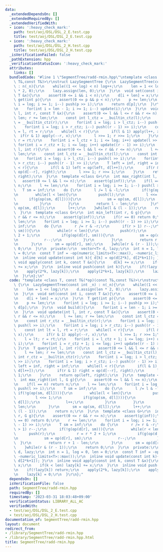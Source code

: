 ```yaml
---
data:
  _extendedDependsOn: []
  _extendedRequiredBy: []
  _extendedVerifiedWith:
  - icon: ':heavy_check_mark:'
    path: test/aoj/DSL/DSL_2_E.test.cpp
    title: test/aoj/DSL/DSL_2_E.test.cpp
  - icon: ':heavy_check_mark:'
    path: test/aoj/DSL/DSL_2_H.test.cpp
    title: test/aoj/DSL/DSL_2_H.test.cpp
  _isVerificationFailed: false
  _pathExtension: hpp
  _verificationStatusIcon: ':heavy_check_mark:'
  attributes:
    links: []
  bundledCode: "#line 1 \"SegmentTree/radd-rmin.hpp\"\ntemplate <class T, const T&(*op)(const\
    \ T&,const T&)>\r\nstruct LazySegmentTree {\r\n  LazySegmentTree(const int _n)\
    \ : n(_n){\r\n    while((1 << log) < n) log++;\r\n    len = 1 << log;\r\n    d.assign(len\
    \ * 2, 0);\r\n    lazy.assign(len, 0);\r\n  }\r\n  void set(const int i, const\
    \ T &x){\r\n    assert(0 <= i && i < n);\r\n    d[i + len] = x;\r\n  }\r\n  T\
    \ get(int p){\r\n    assert(0 <= p && p < n);\r\n    p += len;\r\n    for(int\
    \ i = log; i >= 1; i--) push(p >> i);\r\n    return d[p];\r\n  }\r\n  void build(){\r\
    \n    for(int i = len - 1; i >= 1; i--) update(i);\r\n  }\r\n  void update(int\
    \ l, int r, const T &x){\r\n    assert(0 <= l && l <= r && r <= n);\r\n    l +=\
    \ len; r += len;\r\n    const int l_ctz = __builtin_ctz(l);\r\n    const int r_ctz\
    \ = __builtin_ctz(r);\r\n    for(int i = log; i > l_ctz; i--) push(l >> i);\r\n\
    \    for(int i = log; i > r_ctz; i--) push((r - 1) >> i);\r\n    const int lt\
    \ = l, rt = r;\r\n    while(l < r){\r\n      if(l & 1) apply(l++, x);\r\n    \
    \  if(r & 1) apply(--r, x);\r\n      l >>= 1; r >>= 1;\r\n    }\r\n    l = lt;\
    \ r = rt;\r\n    for(int i = l_ctz + 1; i <= log; i++) update(l >> i);\r\n   \
    \ for(int i = r_ctz + 1; i <= log; i++) update((r - 1) >> i);\r\n  }\r\n  T query(int\
    \ l, int r){\r\n    assert(0 <= l && l <= r && r <= n);\r\n    l += len; r +=\
    \ len;\r\n    const int l_ctz = __builtin_ctz(l);\r\n    const int r_ctz = __builtin_ctz(r);\r\
    \n    for(int i = log; i > l_ctz; i--) push(l >> i);\r\n    for(int i = log; i\
    \ > r_ctz; i--) push((r - 1) >> i);\r\n    T left = inf, right = inf;\r\n    while(l\
    \ < r){\r\n      if(l & 1) left = op(left, d[l++]);\r\n      if(r & 1) right =\
    \ op(d[--r], right);\r\n      l >>= 1; r >>= 1;\r\n    }\r\n    return op(left,\
    \ right);\r\n  }\r\n  template <class G>\r\n  int max_right(int l, G g){\r\n \
    \   assert(0 <= l && l <= n);\r\n    assert(g(inf));\r\n    if(l == n) return\
    \ n;\r\n    l += len;\r\n    for(int i = log; i >= 1; i--) push(l >> i);\r\n \
    \   T sm = inf;\r\n    do {\r\n      l /= l & -l;\r\n      if(!g(op(sm, d[l]))){\r\
    \n        while(l < len){\r\n          push(l);\r\n          l <<= 1;\r\n    \
    \      if(g(op(sm, d[l]))){\r\n            sm = op(sm, d[l]);\r\n            l++;\r\
    \n          }\r\n        }\r\n        return l - len;\r\n      }\r\n      sm =\
    \ op(sm, d[l]);\r\n      l++;\r\n    }while(l & (l - 1));\r\n    return n;\r\n\
    \  }\r\n  template <class G>\r\n  int min_left(int r, G g){\r\n    assert(0 <=\
    \ r && r <= n);\r\n    assert(g(inf));\r\n    if(r == 0) return 0;\r\n    r +=\
    \ len;\r\n    for(int i = log; i >= 1; i--) push((r - 1) >> i);\r\n    T sm =\
    \ inf;\r\n    do {\r\n      r /= r & -r;\r\n      if(r > 1) r--;\r\n      if(!g(op(d[r],\
    \ sm))){\r\n        while(r < len){\r\n          push(r);\r\n          r = r *\
    \ 2 + 1;\r\n          if(g(op(d[r], sm))){\r\n            sm = op(d[r], sm);\r\
    \n            r--;\r\n          }\r\n        }\r\n        return r + 1 - len;\r\
    \n      }\r\n      sm = op(d[r], sm);\r\n    }while(r & (r - 1));\r\n    return\
    \ 0;\r\n  }\r\n  private:\r\n  vector<T> d, lazy;\r\n  int n = 1, log = 0, len\
    \ = 0;\r\n  const T inf = -op(numeric_limits<T>::max(), -numeric_limits<T>::max());\r\
    \n  inline void update(const int k){ d[k] = op(d[2*k], d[2*k+1]); }\r\n  inline\
    \ void apply(const int k, const T &x){\r\n    d[k] += x;\r\n    if(k < len) lazy[k]\
    \ += x;\r\n  }\r\n  inline void push(const int k){\r\n    if(!lazy[k]) return;\r\
    \n    apply(2*k, lazy[k]);\r\n    apply(2*k+1, lazy[k]);\r\n    lazy[k] = 0;\r\
    \n  }\r\n};\n"
  code: "template <class T, const T&(*op)(const T&,const T&)>\r\nstruct LazySegmentTree\
    \ {\r\n  LazySegmentTree(const int _n) : n(_n){\r\n    while((1 << log) < n) log++;\r\
    \n    len = 1 << log;\r\n    d.assign(len * 2, 0);\r\n    lazy.assign(len, 0);\r\
    \n  }\r\n  void set(const int i, const T &x){\r\n    assert(0 <= i && i < n);\r\
    \n    d[i + len] = x;\r\n  }\r\n  T get(int p){\r\n    assert(0 <= p && p < n);\r\
    \n    p += len;\r\n    for(int i = log; i >= 1; i--) push(p >> i);\r\n    return\
    \ d[p];\r\n  }\r\n  void build(){\r\n    for(int i = len - 1; i >= 1; i--) update(i);\r\
    \n  }\r\n  void update(int l, int r, const T &x){\r\n    assert(0 <= l && l <=\
    \ r && r <= n);\r\n    l += len; r += len;\r\n    const int l_ctz = __builtin_ctz(l);\r\
    \n    const int r_ctz = __builtin_ctz(r);\r\n    for(int i = log; i > l_ctz; i--)\
    \ push(l >> i);\r\n    for(int i = log; i > r_ctz; i--) push((r - 1) >> i);\r\n\
    \    const int lt = l, rt = r;\r\n    while(l < r){\r\n      if(l & 1) apply(l++,\
    \ x);\r\n      if(r & 1) apply(--r, x);\r\n      l >>= 1; r >>= 1;\r\n    }\r\n\
    \    l = lt; r = rt;\r\n    for(int i = l_ctz + 1; i <= log; i++) update(l >>\
    \ i);\r\n    for(int i = r_ctz + 1; i <= log; i++) update((r - 1) >> i);\r\n \
    \ }\r\n  T query(int l, int r){\r\n    assert(0 <= l && l <= r && r <= n);\r\n\
    \    l += len; r += len;\r\n    const int l_ctz = __builtin_ctz(l);\r\n    const\
    \ int r_ctz = __builtin_ctz(r);\r\n    for(int i = log; i > l_ctz; i--) push(l\
    \ >> i);\r\n    for(int i = log; i > r_ctz; i--) push((r - 1) >> i);\r\n    T\
    \ left = inf, right = inf;\r\n    while(l < r){\r\n      if(l & 1) left = op(left,\
    \ d[l++]);\r\n      if(r & 1) right = op(d[--r], right);\r\n      l >>= 1; r >>=\
    \ 1;\r\n    }\r\n    return op(left, right);\r\n  }\r\n  template <class G>\r\n\
    \  int max_right(int l, G g){\r\n    assert(0 <= l && l <= n);\r\n    assert(g(inf));\r\
    \n    if(l == n) return n;\r\n    l += len;\r\n    for(int i = log; i >= 1; i--)\
    \ push(l >> i);\r\n    T sm = inf;\r\n    do {\r\n      l /= l & -l;\r\n     \
    \ if(!g(op(sm, d[l]))){\r\n        while(l < len){\r\n          push(l);\r\n \
    \         l <<= 1;\r\n          if(g(op(sm, d[l]))){\r\n            sm = op(sm,\
    \ d[l]);\r\n            l++;\r\n          }\r\n        }\r\n        return l -\
    \ len;\r\n      }\r\n      sm = op(sm, d[l]);\r\n      l++;\r\n    }while(l &\
    \ (l - 1));\r\n    return n;\r\n  }\r\n  template <class G>\r\n  int min_left(int\
    \ r, G g){\r\n    assert(0 <= r && r <= n);\r\n    assert(g(inf));\r\n    if(r\
    \ == 0) return 0;\r\n    r += len;\r\n    for(int i = log; i >= 1; i--) push((r\
    \ - 1) >> i);\r\n    T sm = inf;\r\n    do {\r\n      r /= r & -r;\r\n      if(r\
    \ > 1) r--;\r\n      if(!g(op(d[r], sm))){\r\n        while(r < len){\r\n    \
    \      push(r);\r\n          r = r * 2 + 1;\r\n          if(g(op(d[r], sm))){\r\
    \n            sm = op(d[r], sm);\r\n            r--;\r\n          }\r\n      \
    \  }\r\n        return r + 1 - len;\r\n      }\r\n      sm = op(d[r], sm);\r\n\
    \    }while(r & (r - 1));\r\n    return 0;\r\n  }\r\n  private:\r\n  vector<T>\
    \ d, lazy;\r\n  int n = 1, log = 0, len = 0;\r\n  const T inf = -op(numeric_limits<T>::max(),\
    \ -numeric_limits<T>::max());\r\n  inline void update(const int k){ d[k] = op(d[2*k],\
    \ d[2*k+1]); }\r\n  inline void apply(const int k, const T &x){\r\n    d[k] +=\
    \ x;\r\n    if(k < len) lazy[k] += x;\r\n  }\r\n  inline void push(const int k){\r\
    \n    if(!lazy[k]) return;\r\n    apply(2*k, lazy[k]);\r\n    apply(2*k+1, lazy[k]);\r\
    \n    lazy[k] = 0;\r\n  }\r\n};"
  dependsOn: []
  isVerificationFile: false
  path: SegmentTree/radd-rmin.hpp
  requiredBy: []
  timestamp: '2023-03-31 18:03:48+09:00'
  verificationStatus: LIBRARY_ALL_AC
  verifiedWith:
  - test/aoj/DSL/DSL_2_E.test.cpp
  - test/aoj/DSL/DSL_2_H.test.cpp
documentation_of: SegmentTree/radd-rmin.hpp
layout: document
redirect_from:
- /library/SegmentTree/radd-rmin.hpp
- /library/SegmentTree/radd-rmin.hpp.html
title: SegmentTree/radd-rmin.hpp
---
```

